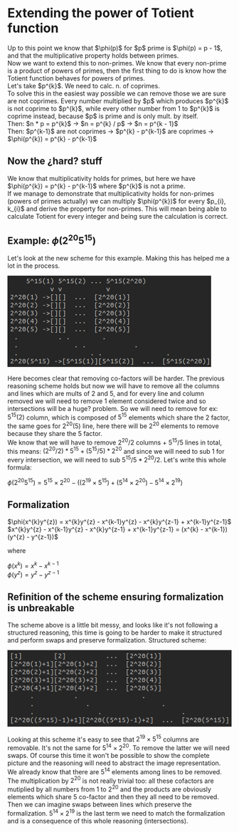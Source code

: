 # Extending the power of Totient function

<p>Up to this point we know that $\phi(p)$ for $p$ prime is $\phi(p) = p - 1$, and that the multiplicative property holds between primes.<br>
Now we want to extend this to non-primes. We know that every non-prime is a product of powers of primes, then the first thing to do is know how the Totient function behaves for powers of primes. <br>
Let's take $p^{k}$. We need to calc. n. of coprimes. <br>
To solve this in the easiest way possible we can remove those we are sure are not coprimes.
Every number multiplied by $p$ which produces $p^{k}$ is not coprime to $p^{k}$, while every other number from 1 to $p^{k}$ is coprime instead, because $p$ is prime and is only mult. by itself.<br>
Then: $n * p = p^{k}$   ->   $n = p^{k} / p$   ->   $n = p^{k - 1}$ <br>
Then: $p^{k-1}$ are not coprimes -> $p^{k} - p^{k-1}$ are coprimes -> $\phi(p^{k}) = p^{k} - p^{k-1}$ <br> </p>

## Now the ¿hard? stuff

<p>We know that multiplicativity holds for primes, but here we have $\phi(p^{k}) = p^{k} - p^{k-1}$ where $p^{k}$ is not a prime. <br>
If we manage to demonstrate that multiplicativity holds for non-primes (powers of primes actually) we can multiply $\phi(p^{k})$ for every $p_{i}, k_{i}$ and derive the property for non-primes. This will mean being able to calculate Totient for every integer and being sure the calculation is correct. <br>
</p>

## Example: $\phi(2^{20}5^{15})$
<p>Let's look at the new scheme for this example. Making this has helped me a lot in the process. <br>

![Scheme](Scheme4.png)

Here becomes clear that removing co-factors will be harder. The previous reasoning scheme holds but now we will have to remove all the columns and lines which are mults of $2$ and $5$, and for every line and column removed we will need to remove $1$ element considered twice and so intersections will be a huge? problem. So we will need to remove for ex: $5^{15}(2)$ column, which is composed of $5^{15}$ elements which share the $2$ factor, the same goes for $2^{20}(5)$ line, here there will be $2^{20}$ elements to remove because they share the $5$ factor. <br>
We know that we will have to remove $2^{20} / 2$ columns + $5^{15} / 5$ lines in total, this means: $(2^{20} / 2) * 5^{15} + (5^{15} / 5) * 2^{20}$ and since we will need to sub $1$ for every intersection, we will need to sub $5^{15} / 5 * 2^{20} / 2$. Let's write this whole formula:

$\phi(2^{20}5^{15}) = 5^{15} × 2^{20} − ((2^{19} × 5^{15}) + (5^{14} × 2^{20}) − 5^{14} × 2^{19})$ <br></p>

## Formalization

<p>
  $\phi(x^{k}y^{z}) = x^{k}y^{z} - x^{k-1}y^{z} - x^{k}y^{z-1} + x^{k-1}y^{z-1}$<br>
  $x^{k}y^{z} - x^{k-1}y^{z} - x^{k}y^{z-1} + x^{k-1}y^{z-1} = (x^{k} - x^{k-1})(y^{z} - y^{z-1})$<br>
  
  where
  
  $\phi(x^{k}) = x^{k} - x^{k-1}$<br>
  $\phi(y^{z}) = y^{z} - y^{z-1}$</p>

## Refinition of the scheme ensuring formalization is unbreakable
<p>The scheme above is a little bit messy, and looks like it's not following a structured reasoning, this time is going to be harder to make it structured and perform swaps and preserve formalization.
Structured scheme: <br>

![Scheme](Scheme_fixed.png)

Looking at this scheme it's easy to see that $2^{19} × 5^{15}$ columns are removable. It's not the same for $5^{14} × 2^{20}$. To remove the latter we will need swaps. Of course this time it won't be possible to show the complete picture and the reasoning will need to abstract the image representation. <br>
We already know that there are $5^{14}$ elements among lines to be removed. The multiplication by $2^{20}$ is not really trivial too: all these cofactors are mutiplied by all numbers from $1$ to $2^{20}$ and the products are obviously elements which share $5$ co-factor and then they all need to be removed. Then we can imagine swaps between lines which preserve the formalization. $5^{14} × 2^{19}$ is the last term we need to match the formalization and is a consequence of this whole reasoning (intersections).



